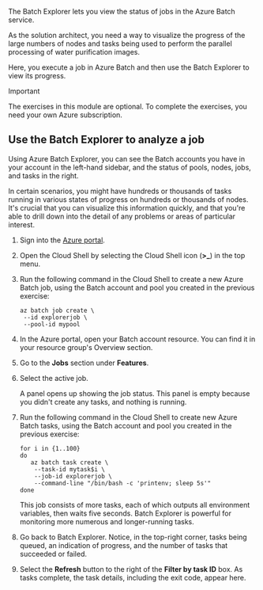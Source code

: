 The Batch Explorer lets you view the status of jobs in the Azure Batch service.

As the solution architect, you need a way to visualize the progress of the large numbers of nodes and tasks being used to perform the parallel processing of water purification images.

Here, you execute a job in Azure Batch and then use the Batch Explorer to view its progress.

>[!IMPORTANT]
>The exercises in this module are optional. To complete the exercises, you need your own Azure subscription.

## Use the Batch Explorer to analyze a job

Using Azure Batch Explorer, you can see the Batch accounts you have in your account in the left-hand sidebar, and the status of pools, nodes, jobs, and tasks in the right.

In certain scenarios, you might have hundreds or thousands of tasks running in various states of progress on hundreds or thousands of nodes. It's crucial that you can visualize this information quickly, and that you're able to drill down into the detail of any problems or areas of particular interest.

1. Sign into the [Azure portal](https://portal.azure.com/).

1. Open the Cloud Shell by selecting the Cloud Shell icon (**>_**) in the top menu.

1. Run the following command in the Cloud Shell to create a new Azure Batch job, using the Batch account and pool you created in the previous exercise:

    ```azurecli
    az batch job create \
     --id explorerjob \
     --pool-id mypool
    ```

1. In the Azure portal, open your Batch account resource. You can find it in your resource group's Overview section.

1. Go to the **Jobs** section under **Features**.

1. Select the active job.

    A panel opens up showing the job status. This panel is empty because you didn't create any tasks, and nothing is running.

1. Run the following command in the Cloud Shell to create new Azure Batch tasks, using the Batch account and pool you created in the previous exercise:

    ```azurecli
    for i in {1..100}
    do
       az batch task create \
        --task-id mytask$i \
        --job-id explorerjob \
        --command-line "/bin/bash -c 'printenv; sleep 5s'"
    done
    ```

    This job consists of more tasks, each of which outputs all environment variables, then waits five seconds. Batch Explorer is  powerful for monitoring more numerous and longer-running tasks.

1. Go back to Batch Explorer. Notice, in the top-right corner, tasks being queued, an indication of progress, and the number of tasks that succeeded or failed.

1. Select the **Refresh** button to the right of the **Filter by task ID** box. As tasks complete, the task details, including the exit code, appear here.
